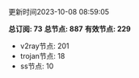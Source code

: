 更新时间2023-10-08 08:59:05

**总订阅: 73**
**总节点: 887**
**有效节点: 229**
- v2ray节点: 201
- trojan节点: 18
- ss节点: 10

